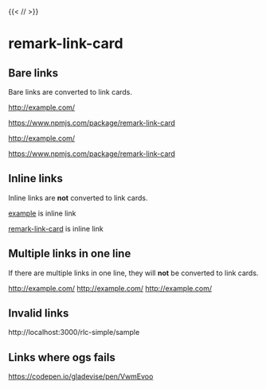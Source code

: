 {{< /_<!-- markdownlint-disable -->_/ >}}

# remark-link-card

## Bare links

Bare links are converted to link cards.

http://example.com/

https://www.npmjs.com/package/remark-link-card

<http://example.com/>

<https://www.npmjs.com/package/remark-link-card>

## Inline links

Inline links are **not** converted to link cards.

[example](http://example.com/) is inline link

[remark-link-card](https://www.npmjs.com/package/remark-link-card) is inline
link

## Multiple links in one line

If there are multiple links in one line, they will **not** be converted to link
cards.

http://example.com/ http://example.com/ http://example.com/

## Invalid links

http://localhost:3000/rlc-simple/sample

## Links where ogs fails

https://codepen.io/gladevise/pen/VwmEvoo
